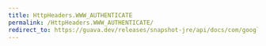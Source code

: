 ```yaml
---
title: HttpHeaders.WWW_AUTHENTICATE
permalink: /HttpHeaders.WWW_AUTHENTICATE/
redirect_to: https://guava.dev/releases/snapshot-jre/api/docs/com/google/common/net/HttpHeaders.html#WWW_AUTHENTICATE
---
```

